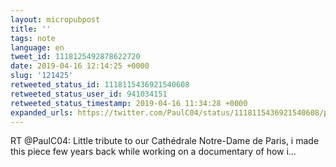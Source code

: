 ```yaml
---
layout: micropubpost
title: ''
tags: note
language: en
tweet_id: 1118125492878622720
date: 2019-04-16 12:14:25 +0000
slug: '121425'
retweeted_status_id: 1118115436921540608
retweeted_status_user_id: 941034151
retweeted_status_timestamp: 2019-04-16 11:34:28 +0000
expanded_urls: https://twitter.com/PaulC04/status/1118115436921540608/photo/1
---
```

RT @PaulC04: Little tribute to our Cathédrale Notre-Dame de Paris, i made this piece few years back while working on a documentary of how i…
